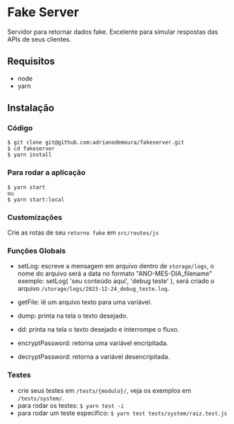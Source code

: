 # Fake Server
Servidor para retornar dados fake. Excelente para simular respostas das APIs de seus clientes.

## Requisitos

-   node
-   yarn


## Instalação 
### Código
```shell
$ git clone git@github.com:adrianodemoura/fakeserver.git
$ cd fakeserver
$ yarn install
```
### Para rodar a aplicação
```shell
$ yarn start
ou
$ yarn start:local
```

### Customizações
Crie as rotas de seu `retorno fake` em `src/routes/js`

### Funções Globais
- setLog: escreve a mensagem em arquivo dentro de `storage/logs`, o nome do 
arquivo será a data no formato "ANO-MES-DIA_filename"
exemplo: setLog( 'seu conteúdo aqui', 'debug teste' ), será criado o arquivo `/storage/logs/2023-12-24_debug_teste.log`.

- getFile: lê um arquivo texto para uma variável.

- dump: printa na tela o texto desejado.

- dd: printa na tela o texto desejado e interrompe o fluxo.

- encryptPassword: retorna uma variável encripitada.

- decryptPassword: retorna a variável desencripitada.

### Testes
- crie seus testes em `/tests/{modulo}/`, veja os exemplos em `/tests/system/`.
- para rodar os testes: `$ yarn test -i`
- para rodar um teste específico: `$ yarn test tests/system/raiz.test.js`
